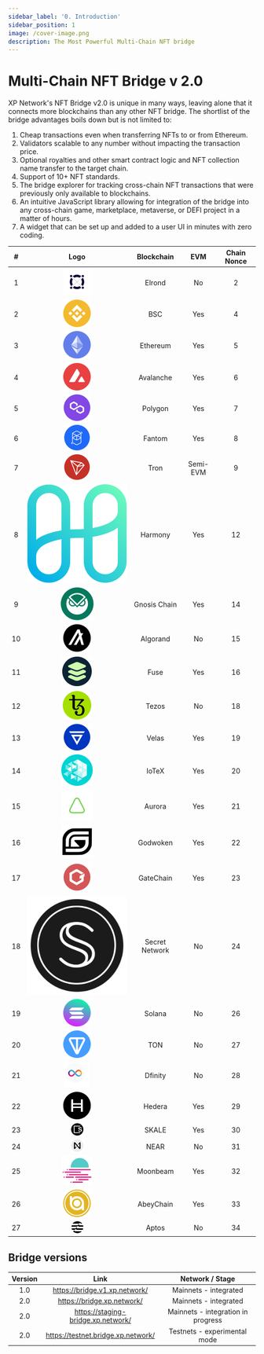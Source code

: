 ```yaml
---
sidebar_label: '0. Introduction'
sidebar_position: 1
image: /cover-image.png
description: The Most Powerful Multi-Chain NFT bridge
---
```


# Multi-Chain NFT Bridge v 2.0

XP Network's NFT Bridge v2.0 is unique in many ways, leaving alone that it connects more blockchains than any other NFT bridge. The shortlist of the bridge advantages boils down but is not limited to:

1. Cheap transactions even when transferring NFTs to or from Ethereum.
2. Validators scalable to any number without impacting the transaction price.
3. Optional royalties and other smart contract logic and NFT collection name transfer to the target chain.
4. Support of 10+ NFT standards.
5. The bridge explorer for tracking cross-chain NFT transactions that were previously only available to blockchains.
6. An intuitive JavaScript library allowing for integration of the bridge into any cross-chain game, marketplace, metaverse, or DEFI project in a matter of hours.
7. A widget that can be set up and added to a user UI in minutes with zero coding.

|#|Logo| Blockchain | EVM | Chain Nonce|
|:-:|:-:|:-:|:-:|:-:|
| 1 |![Elrond](../../static/assets/chain/Elrond.svg) |Elrond| No|2|
| 2  |![BSC](../../static/assets/chain/Binance.svg) |BSC| Yes|4|
| 3 |![Ethereum](../../static/assets/chain/Etherium.svg) |Ethereum| Yes|5|
| 4 |![Avalanche](../../static/assets/chain/Avalanche.svg) |Avalanche| Yes|6|
| 5 |![Polygon](../../static/assets/chain/Polygon.svg) |Polygon| Yes|7|
| 6 |![Fantom](../../static/assets/chain/Fantom.svg) |Fantom| Yes|8|
| 7 |![Tron](../../static/assets/chain/Tron.svg) |Tron | Semi-EVM|9|
| 8 |![Harmony](../../static/assets/chain/harmony.svg) |Harmony| Yes|12|
| 9| ![Gnosis](../../static/assets/chain/Gnosis.svg) | Gnosis Chain| Yes|14|
| 10 |![Algorand](../../static/assets/chain/Algarand.svg) |Algorand| No|15|
| 11  |![Fuse](../../static/assets/chain/Fuse.svg) | Fuse| Yes|16|
| 12 |![Tezos](../../static/assets/chain/Tezos.svg) |Tezos| No|18|
| 13  |![Velas](../../static/assets/chain/velas.svg) | Velas| Yes|19|
| 14  |![IoTeX](../../static/assets/chain/iotx.svg) | IoTeX| Yes|20|
| 15  |![Aurora](../../static/assets/chain/aurora.svg) | Aurora| Yes|21|
| 16  |![Godwoken](../../static/assets/chain/godwoken.svg) | Godwoken| Yes|22|
| 17  |![GateChain](../../static/assets/chain/GateChain.svg) | GateChain| Yes|23|
| 18  |![Secret](../../static/assets/chain/secret.svg)| Secret Network| No|24|
| 19  |![Solana](../../static/assets/chain/Solana.svg)| Solana| No|26|
| 20  |![Ton](../../static/assets/chain/ton.svg)| TON| No|27|
| 21  |![Dfinity](../../static/assets/chain/InternetComputer.svg)| Dfinity| No|28|
| 22  |![Hedera](../../static/assets/chain/Hedera.svg)| Hedera| Yes|29|
| 23  |<img src="../../static/assets/chain/Skale.png" alt="Skale" width="25"/>| SKALE| Yes|30|
| 24  |<img src="../../static/assets/chain/NEAR.png" alt="NEAR" width="25"/>| NEAR| No|31|
| 25  |![Moonbeam](../../static/assets/chain/Moonbeam.svg)| Moonbeam| Yes|32|
| 26  |![AbeyChain](../../static/assets/chain/Abey.svg)| AbeyChain| Yes|33|
| 27  |<img src="../../static/assets/chain/Aptos.png" alt="Aptos" width="25"/>| Aptos| No|34|
<!--  -->

## Bridge versions

|Version | Link| Network / Stage|
|:-:|:-:|:-:|
| 1.0 | https://bridge.v1.xp.network/| Mainnets - integrated|
| 2.0 | https://bridge.xp.network/|Mainnets - integrated|
| 2.0 | https://staging-bridge.xp.network/|Mainnets - integration in progress|
| 2.0 | https://testnet.bridge.xp.network/|Testnets - experimental mode|
